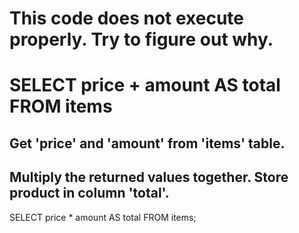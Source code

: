 # This code does not execute properly. Try to figure out why.
# SELECT price + amount AS total FROM items



## Get 'price' and 'amount' from 'items' table.
## Multiply the returned values together. Store product in column 'total'.

SELECT price * amount AS total
FROM items;
